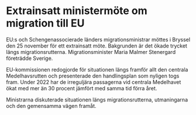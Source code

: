 # Extrainsatt ministermöte om migration till EU

EU:s och Schengenassocierade länders migrationsministrar möttes i Bryssel den 25 november för ett extrainsatt möte. Bakgrunden är det ökade trycket längs migrationsrutterna. Migrationsminister Maria Malmer Stenergard företrädde Sverige.


EU\-kommissionen redogjorde för situationen längs framför allt den centrala Medelhavsrutten och presenterade den handlingsplan som nyligen togs fram. Under 2022 har de irreguljära passagerna vid centrala Medelhavet ökat med mer än 30 procent jämfört med samma tid förra året.

Ministrarna diskuterade situationen längs migrationsrutterna, utmaningarna och den gemensamma vägen framåt.
